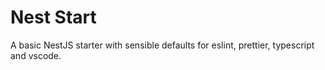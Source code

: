 # Nest Start

A basic NestJS starter with sensible defaults for eslint, prettier, typescript and vscode.
